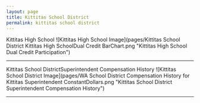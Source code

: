 ```yaml
---
layout: page
title: Kittitas School District
permalink: kittitas school district
---
```



Kittitas High School
![Kittitas High School Image](pages/Kittitas School District Kittitas High SchoolDual Credit BarChart.png "Kittitas High School Dual Credit Participation")

___

Kittitas School DistrictSuperintendent Compensation History
![Kittitas School District Image](pages/WA School District Compensation History for Kittitas Superintendent ConstantDollars.png "Kittitas School District Superintendent Compensation History")

___

